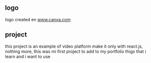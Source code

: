 ## logo
logo created en www.canva.com
## project
  this project is an example of video platform make it only with react.js, nothing more, this was mi first project to add to my portfolio thigs that i learn and i want to use
